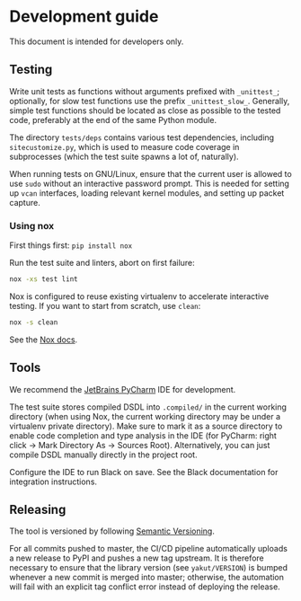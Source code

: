 # Development guide

This document is intended for developers only.

## Testing

Write unit tests as functions without arguments prefixed with ``_unittest_``;
optionally, for slow test functions use the prefix ``_unittest_slow_``.
Generally, simple test functions should be located as close as possible to the tested code,
preferably at the end of the same Python module.

The directory `tests/deps` contains various test dependencies, including `sitecustomize.py`,
which is used to measure code coverage in subprocesses (which the test suite spawns a lot of, naturally).

When running tests on GNU/Linux, ensure that the current user is allowed to use `sudo` without an
interactive password prompt.
This is needed for setting up `vcan` interfaces, loading relevant kernel modules, and setting up packet capture.

### Using nox

First things first: `pip install nox`

Run the test suite and linters, abort on first failure:

```bash
nox -xs test lint
```

Nox is configured to reuse existing virtualenv to accelerate interactive testing.
If you want to start from scratch, use `clean`:

```bash
nox -s clean
```

See the [Nox docs](https://nox.thea.codes).

## Tools

We recommend the [JetBrains PyCharm](https://www.jetbrains.com/pycharm/) IDE for development.

The test suite stores compiled DSDL into `.compiled/` in the current working directory
(when using Nox, the current working directory may be under a virtualenv private directory).
Make sure to mark it as a source directory to enable code completion and type analysis in the IDE
(for PyCharm: right click -> Mark Directory As -> Sources Root).
Alternatively, you can just compile DSDL manually directly in the project root.

Configure the IDE to run Black on save.
See the Black documentation for integration instructions.

## Releasing

The tool is versioned by following [Semantic Versioning](https://semver.org).

For all commits pushed to master, the CI/CD pipeline automatically uploads a new release to PyPI
and pushes a new tag upstream.
It is therefore necessary to ensure that the library version (see ``yakut/VERSION``) is bumped whenever
a new commit is merged into master;
otherwise, the automation will fail with an explicit tag conflict error instead of deploying the release.
